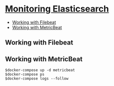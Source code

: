 # [Monitoring Elasticsearch](https://www.elastic.co/what-is/elasticsearch-monitoring)
* [Working with Filebeat](https://www.elastic.co/guide/en/elasticsearch/reference/current/configuring-filebeat.html)
* [Working with MetricBeat](https://www.elastic.co/guide/en/elasticsearch/reference/current/configuring-metricbeat.html)


## Working with Filebeat


## Working with MetricBeat

```
$docker-compose up -d metricbeat
$docker-compose ps
$docker-compose logs --follow
```